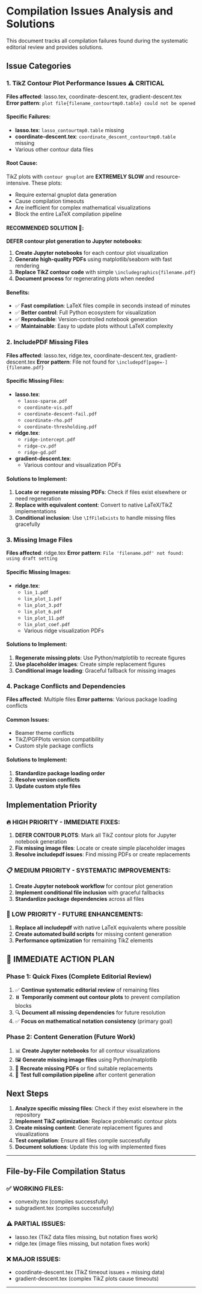 # Compilation Issues Analysis and Solutions

This document tracks all compilation failures found during the systematic editorial review and provides solutions.

## Issue Categories

### 1. TikZ Contour Plot Performance Issues ⚠️ CRITICAL
**Files affected**: lasso.tex, coordinate-descent.tex, gradient-descent.tex
**Error pattern**: `plot file{filename_contourtmp0.table} could not be opened`

#### Specific Failures:
- **lasso.tex**: `lasso_contourtmp0.table` missing
- **coordinate-descent.tex**: `coordinate_descent_contourtmp0.table` missing
- Various other contour data files

#### Root Cause:
TikZ plots with `contour gnuplot` are **EXTREMELY SLOW** and resource-intensive. These plots:
- Require external gnuplot data generation
- Cause compilation timeouts
- Are inefficient for complex mathematical visualizations
- Block the entire LaTeX compilation pipeline

#### **RECOMMENDED SOLUTION** 🎯:
**DEFER contour plot generation to Jupyter notebooks**:
1. **Create Jupyter notebooks** for each contour plot visualization
2. **Generate high-quality PDFs** using matplotlib/seaborn with fast rendering
3. **Replace TikZ contour code** with simple `\includegraphics{filename.pdf}`
4. **Document process** for regenerating plots when needed

#### Benefits:
- ✅ **Fast compilation**: LaTeX files compile in seconds instead of minutes
- ✅ **Better control**: Full Python ecosystem for visualization
- ✅ **Reproducible**: Version-controlled notebook generation
- ✅ **Maintainable**: Easy to update plots without LaTeX complexity

### 2. IncludePDF Missing Files
**Files affected**: lasso.tex, ridge.tex, coordinate-descent.tex, gradient-descent.tex
**Error pattern**: File not found for `\includepdf[page=-]{filename.pdf}`

#### Specific Missing Files:
- **lasso.tex**: 
  - `lasso-sparse.pdf`
  - `coordinate-vis.pdf`
  - `coordinate-descent-fail.pdf`
  - `coordinate-rho.pdf`
  - `coordinate-thresholding.pdf`
- **ridge.tex**:
  - `ridge-intercept.pdf`
  - `ridge-cv.pdf`
  - `ridge-gd.pdf`
- **gradient-descent.tex**:
  - Various contour and visualization PDFs

#### Solutions to Implement:
1. **Locate or regenerate missing PDFs**: Check if files exist elsewhere or need regeneration
2. **Replace with equivalent content**: Convert to native LaTeX/TikZ implementations
3. **Conditional inclusion**: Use `\IfFileExists` to handle missing files gracefully

### 3. Missing Image Files
**Files affected**: ridge.tex
**Error pattern**: `File 'filename.pdf' not found: using draft setting`

#### Specific Missing Images:
- **ridge.tex**:
  - `lin_1.pdf`
  - `lin_plot_1.pdf`
  - `lin_plot_3.pdf`
  - `lin_plot_6.pdf`
  - `lin_plot_11.pdf`
  - `lin_plot_coef.pdf`
  - Various ridge visualization PDFs

#### Solutions to Implement:
1. **Regenerate missing plots**: Use Python/matplotlib to recreate figures
2. **Use placeholder images**: Create simple replacement figures
3. **Conditional image loading**: Graceful fallback for missing images

### 4. Package Conflicts and Dependencies
**Files affected**: Multiple files
**Error patterns**: Various package loading conflicts

#### Common Issues:
- Beamer theme conflicts
- TikZ/PGFPlots version compatibility
- Custom style package conflicts

#### Solutions to Implement:
1. **Standardize package loading order**
2. **Resolve version conflicts**
3. **Update custom style files**

## Implementation Priority

### 🔥 HIGH PRIORITY - IMMEDIATE FIXES:
1. **DEFER CONTOUR PLOTS**: Mark all TikZ contour plots for Jupyter notebook generation
2. **Fix missing image files**: Locate or create simple placeholder images
3. **Resolve includepdf issues**: Find missing PDFs or create replacements

### 📋 MEDIUM PRIORITY - SYSTEMATIC IMPROVEMENTS:
1. **Create Jupyter notebook workflow** for contour plot generation
2. **Implement conditional file inclusion** with graceful fallbacks
3. **Standardize package dependencies** across all files

### 📝 LOW PRIORITY - FUTURE ENHANCEMENTS:
1. **Replace all includepdf** with native LaTeX equivalents where possible
2. **Create automated build scripts** for missing content generation
3. **Performance optimization** for remaining TikZ elements

## 🎯 IMMEDIATE ACTION PLAN

### Phase 1: Quick Fixes (Complete Editorial Review)
1. ✅ **Continue systematic editorial review** of remaining files
2. ⏸️ **Temporarily comment out contour plots** to prevent compilation blocks
3. 🔍 **Document all missing dependencies** for future resolution
4. ✅ **Focus on mathematical notation consistency** (primary goal)

### Phase 2: Content Generation (Future Work)
1. 📊 **Create Jupyter notebooks** for all contour visualizations
2. 🖼️ **Generate missing image files** using Python/matplotlib
3. 📄 **Recreate missing PDFs** or find suitable replacements
4. 🔄 **Test full compilation pipeline** after content generation

## Next Steps

1. **Analyze specific missing files**: Check if they exist elsewhere in the repository
2. **Implement TikZ optimization**: Replace problematic contour plots
3. **Create missing content**: Generate replacement figures and visualizations
4. **Test compilation**: Ensure all files compile successfully
5. **Document solutions**: Update this log with implemented fixes

---

## File-by-File Compilation Status

### ✅ WORKING FILES:
- convexity.tex (compiles successfully)
- subgradient.tex (compiles successfully)

### ⚠️ PARTIAL ISSUES:
- lasso.tex (TikZ data files missing, but notation fixes work)
- ridge.tex (image files missing, but notation fixes work)

### ❌ MAJOR ISSUES:
- coordinate-descent.tex (TikZ timeout issues + missing data)
- gradient-descent.tex (complex TikZ plots cause timeouts)

---